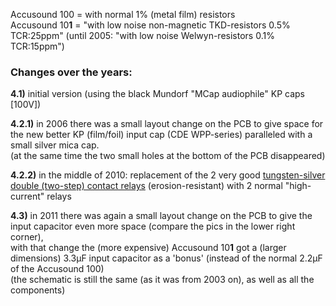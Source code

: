 Accusound 100 = with normal 1% (metal film) resistors  
Accusound 10**1** = \"with low noise non-magnetic TKD-resistors 0.5% TCR:25ppm\" (until 2005: \"with low noise Welwyn-resistors 0.1% TCR:15ppm\")  
### Changes over the years:  
**4.1)** initial version (using the black Mundorf \"MCap audiophile\" KP caps [100V])
  
**4.2.1)** in 2006 there was a small layout change on the PCB to give space for the new better KP (film/foil) input cap (CDE WPP-series) paralleled with a small silver mica cap.  
(at the same time the two small holes at the bottom of the PCB disappeared)  
  
**4.2.2)** in the middle of 2010: replacement of the 2 very good <a href="/docs/components datasheets/special relay version 1995-2003">tungsten-silver double (two-step) contact relays</a> (erosion-resistant) with 2 normal "high-current" relays
  
**4.3)** in 2011 there was again a small layout change on the PCB to give the input capacitor even more space (compare the pics in the lower right corner),  
with that change the (more expensive) Accusound 10**1** got a (larger dimensions) 3.3µF input capacitor as a 'bonus' (instead of the normal 2.2µF of the Accusound 100)  
(the schematic is still the same (as it was from 2003 on), as well as all the components)
